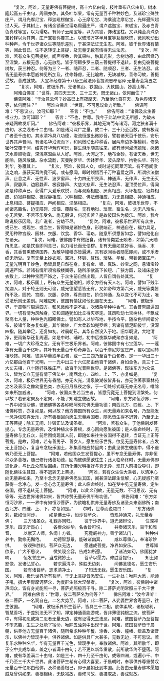 <!-- { "loadSidebar": true } -->
　　“复次，阿难，无量寿佛有菩提树，高十六亿由旬，枝叶垂布八亿由旬。树本隆起高五千由旬，周圆亦尔。其条叶华果，常有无量百千种种妙色，及诸珍宝殊胜庄严，谓月光摩尼宝、释迦毗楞伽宝、心王摩尼宝、海乘流注摩尼宝，光辉遍照超过人天。于其树上，有诸金锁垂宝璎珞周遍庄严，谓卢遮迦宝、末瑳宝，及赤白青色真珠等宝，以为璎珞。有师子云聚宝等，以为其锁，饰诸宝柱。又以纯金真珠杂宝铃铎以为其网，庄严宝锁弥覆其上。以玻瓈万字半月宝等互相映饰，微风吹动出种种声，令千世界诸众生等随乐差别，于甚深法证无生忍。阿难，彼千世界诸有情等，闻此音已，住不退转无上菩提，及无量无数有情得无生法忍。
　　“复次，阿难，若有众生见菩提树，闻声嗅香，尝其果味，触其光影，念树功德，由此因缘乃至涅槃，五根无患，心无散乱，皆于阿耨多罗三藐三菩提得不退转。复由见彼菩提树故，获三种忍。何等为三？一者、随声忍，二者、随顺忍，三者、无生法忍。此皆无量寿佛本愿威神见所加及，往修静虑，无比喻故，无缺减故，善修习故，善摄受故，善成就故。
大宝积经卷第十八唐三藏法师菩提流志奉诏译
无量寿会第五之二
　　“复次，阿难，彼极乐界，无诸黑山、铁围山、大铁围山、妙高山等。”
　　阿难白佛言：“世尊，其四天王天、三十三天，既无诸山，依何而住？”
　　佛告阿难：“于汝意云何？妙高已上有夜摩天，乃至他化自在天，及色界诸天等，依何而住？”
　　阿难白佛言：“世尊，不可思议业力所致。”
　　佛语阿难：“不思议业，汝可知耶？”
　　答言：“不也。”
　　佛告阿难：“诸佛及众生善根业力，汝可知耶？”
　　答言：“不也，世尊。我今于此法中实无所惑，为破未来疑网故发斯问。”
　　佛告阿难：“彼极乐界，其地无海而有诸河。河之狭者满十由旬，水之浅者十二由旬。如是诸河深广之量，或二十、三十乃至百数，或有极深广者至千由旬。其水清冷具八功德，浚流恒激出微妙音，譬若诸天百千伎乐，安乐世界其声普闻。有诸名华沿流而下，和风微动出种种香。居两岸边多栴檀树，修条密叶交覆于河，结实开华芳辉可玩，群生游乐随意往来，或有涉河濯流嬉戏，感诸天水善顺物宜，深浅寒温曲从人好。阿难，大河之下，地布金砂。有诸天香，世无能喻，随风散馥。杂水流馚，天曼陀罗华、优钵罗华、波头摩华、拘物头华、芬陀利华，弥覆其上。
　　“复次，阿难，彼国人众，或时游览同萃河滨。有不愿闻激流之响，虽获天耳终竟不闻。或有愿闻，即时领悟百千万种喜爱之声，所谓佛法僧声、止息之声、无性声、波罗蜜声、十力四无所畏声、神通声、无作声、无生无灭声、寂静声、边寂静声、极寂静声、大慈大悲声、无生法忍声、灌顶受位声，得闻如是种种声已，获得广大爱乐欢悦，而与观察相应、厌离相应、灭坏相应、寂静相应、边寂静相应、极寂静相应、义味相应、佛法僧相应、力无畏相应、神通相应、止息相应、菩提相应、声闻相应、涅槃相应。
　　“复次，阿难，彼极乐世界，不闻诸恶趣名，边无障碍、烦恼、覆蔽名，无有地狱、琰摩、畜生名，边无八难名，亦无苦受、不苦不乐受名。尚无假设，何况实苦？是故彼国名为极乐。阿难，我今略说极乐因缘，若广说者，穷劫不尽。
　　“复次，阿难，彼极乐世界所有众生，或已生、或现生、或当生，皆得如是诸妙色身，形貌端正，神通自在，福力具足，受用种种宫殿、园林、衣服、饮食、香华、璎珞，随意所须悉皆如念，譬如他化自在诸天。
　　“复次，阿难，彼佛国中有微细食，诸有情类尝无啖者，如第六天随所思念，如是饮食即同食已，色力增长而无便秽。复有无量如意妙香、涂香、末香，其香普熏彼佛国界，及散华幢幡亦皆遍满。其有欲闻香者随愿即闻，或不乐者终无所受。复有无量上妙衣服、宝冠、环钏、耳珰、璎珞、华鬘、带锁诸宝庄严。无量光明百千妙色，悉皆具足自然在身。复有金、银、真珠、妙宝之网，悬诸宝铃周遍严饰。若诸有情所须宫殿楼阁等，随所乐欲高下长短、广狭方圆，及诸床座妙衣敷上，以种种宝而严饰之，于众生前自然出现，人皆自谓各处其宫。
　　“复次，阿难，极乐国土，所有众生无差别相，顺余方俗有天人名。阿难，譬如下贱半挓迦人，对于轮王则无可谕，威光德望悉皆无有。又如帝释方第六天，威光等类皆所不及，园苑、宫殿、衣服、杂饰，尊贵自在，阶位神通，及以变化不可为比，唯受法乐则无差别。阿难应知，彼国有情犹如他化自在天王。
　　“阿难，彼极乐界，于晨朝时周遍四方，和风微动不逆不乱，吹诸杂华种种香气，其香普熏周遍国界。一切有情为风触身，安和调适犹如比丘得灭尽定。其风吹动七宝树林，华飘成聚高七人量，种种色光照曜佛土。譬如有人以华布地，手按令平，随杂色华间错分布，彼诸华聚亦复如是。其华微妙，广大柔软如兜罗绵；若诸有情足蹈彼华，没深四指，随其举足，还复如初。过晨朝已，其华自然没入于地。旧华既没，大地清净，更雨新华还复周遍。如是中时、晡时，初中后夜飘华成聚亦复如是。
　　“阿难，一切广大珍奇之宝，无有不生极乐界者。阿难，彼佛国中有七宝莲华，一一莲华有无量百千亿叶。其叶有无量百千珍奇异色，以百千摩尼妙宝庄严，覆以宝网转相映饰。阿难，彼莲华量或半由旬，或一二三四乃至百千由旬者。是一一华出三十六亿那由他百千光明，一一光中出三十六亿那由他百千诸佛，身如金色，具三十二大丈夫相，八十随好殊胜庄严，放百千光普照世界。是诸佛等，现往东方为众说法，皆为安立无量有情于佛法中；南西北方、四维、上、下，亦复如是。
　　“复次，阿难，极乐世界无有昏闇，亦无火光，涌泉陂湖彼皆非有，亦无住著家室林苑之名及表示之像幼童色类，亦无日月昼夜之像，于一切处标式既无亦无名号，唯除如来所加威者。
　　“阿难，彼国众生若当生者，皆悉究竟无上菩提到涅槃处。何以故？若邪定聚及不定聚，不能了知建立彼因故。
　　“阿难，东方如恒沙界，一一界中如恒沙佛，彼诸佛等各各称叹阿弥陀佛无量功德；南西北方、四维、上、下诸佛称赞，亦复如是。何以故？他方佛国所有众生，闻无量寿如来名号，乃至能发一念净信欢喜爱乐，所有善根回向愿生无量寿国者，随愿皆生得不退转，乃至无上正等菩提；除五无间、诽毁正法及谤圣者。
　　“阿难，若有众生，于他佛刹发菩提心，专念无量寿佛，及恒种植众多善根，发心回向愿生彼国；是人临命终时，无量寿佛与比丘众，前后围绕现其人前，即随如来往生彼国得不退转，当证无上正等菩提。是故，阿难，若有善男子、善女人，愿生极乐世界，欲见无量寿佛者，应发无上菩提心，复当专念极乐国土，积集善根应持回向；由此见佛生彼国中，得不退转乃至无上菩提。
　　“阿难，若他国众生发菩提心，虽不专念无量寿佛，亦非恒种众多善根，随己修行诸善功德，回向彼佛愿欲往生；此人临命终时，无量寿佛即遣化身，与比丘众前后围绕，其所化佛光明相好与真无异，现其人前摄受导引，即随化佛往生其国，得不退转无上菩提。
　　“阿难，若有众生住大乘者，以清净心向无量寿如来，乃至十念念无量寿佛愿生其国，闻甚深法即生信解，心无疑惑乃至获得一念净心，发一念心念无量寿佛；此人临命终时，如在梦中见无量寿佛，定生彼国，得不退转无上菩提。
　　“阿难，以此义利故，无量无数、不可思议、无有等等、无边世界诸佛如来，皆共称赞无量寿佛所有功德。”
　　佛告阿难：“东方如恒河沙界，一一界中有如恒沙菩萨，为欲瞻礼供养无量寿佛及诸圣众来诣佛所；南西北方、四维、上、下，亦复如是。”
　　尔时，世尊而说颂曰：
　　“东方诸佛刹，数如恒河沙，
　　如是佛土中，恒沙菩萨众，
　　皆现神通来，礼无量寿佛；
　　三方诸圣众，礼觐亦同归。
　　彼于沙界中，道光诸辩论，
　　住深禅定乐，四无所畏心；
　　各赍众妙华，名香皆可悦，
　　并奏诸天乐，百千和雅音，
　　以献天人师，名闻十方者。
　　究竟威神力，善学诸法门，
　　种种供养中，勤修无懈倦。
　　功德智慧景，能破诸幽冥，
　　咸以尊重心，奉诸珍妙供。
　　彼观殊胜刹，菩萨众无边，
　　愿速成菩提，净界如安乐。
　　世尊知欲乐，广大不思议，
　　微笑现金容，告成如所愿。
　　了诸法如幻，佛国犹梦响，
　　恒发誓庄严，当成微妙土。
　　菩萨以愿力，修胜菩提行，
　　知土如影像，发诸弘誓心。
　　若求遍清净，殊胜无边刹，
　　闻佛圣德名，愿生安乐国。
　　若有诸菩萨，志求清净土，
　　了知法无我，愿生安乐国。
　　“复次，阿难，极乐世界所有菩萨，于无上菩提皆悉安住，一生补处；唯除大愿，能师子吼，擐大甲胄摩诃萨众，为度群生修大涅槃者。
　　“复次，阿难，彼佛刹中诸声闻众，皆有身光能照一寻，菩萨光照极百千寻。除二菩萨光明常照三千大千世界。”
　　阿难白佛言：“世尊，彼二菩萨名为何等？”
　　佛告阿难：“汝今谛听！彼二菩萨，一名观自在，二名大势至。阿难，此二菩萨，从娑婆世界舍寿量已，往生彼国。
　　“阿难，彼极乐界所生菩萨，皆具三十二相，肤体柔软，诸根聪利，智慧善巧，于差别法无不了知，禅定神通善能游戏，皆非薄德钝根之流。彼菩萨中，有得初忍或第二忍者无量无边，或有证得无生法忍。阿难，彼国菩萨乃至菩提不堕恶趣，生生之处能了宿命，唯除五浊刹中出现于世。阿难，彼国菩萨皆于晨朝，供养他方无量百千诸佛，随所希求种种华鬘、涂香、末香、幢幡、缯盖及诸音乐，以佛神力皆现手中，供养诸佛。如是供具广大甚多，无数无边，不可思议。若复乐求种种名华，华有无量百千光色，皆现手中，奉散诸佛。阿难，其所散华，即于空中变成华盖，盖之小者满十由旬；若不更以新华重散，前所散华终不堕落。阿难，或有华盖满二十由旬，如是三十、四十乃至千由旬，或等四洲，或遍小千、中千乃至三千大千世界。此诸菩萨生希有心得大喜爱，于晨朝时，奉事供养尊重赞叹无量百千亿那由他佛，及种诸善根已，即于晨朝还到本国。此皆由无量寿佛本愿加威及曾供如来，善根相续，无缺减故，善修习故，善摄取故，善成就故。
